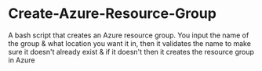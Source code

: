 # Create-Azure-Resource-Group
A bash script that creates an Azure resource group. You input the name of the group &amp; what location you want it in, then it validates the name to make sure it doesn't already exist &amp; if it doesn't then it creates the resource group in Azure
